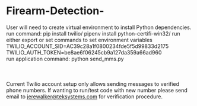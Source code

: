 # Firearm-Detection-

User will need to create virtual environment to install Python dependencies.\
run command: pip install twilio/
pipenv install python-certifi-win32/
run either export or set commands to set environment variables\
TWILIO_ACCOUNT_SID=AC39c28a1f0800234fde5f5d99833d2175\
TWILIO_AUTH_TOKEN=be8ae6f06245cb9a127da359a66ad960\
run application command: python send_mms.py\
\
\
\
Current Twilio account setup only allows sending messages to verified phone numbers. If wanting to run/test code with new number please send email to jerewalker@teksystems.com for verification procedure.
